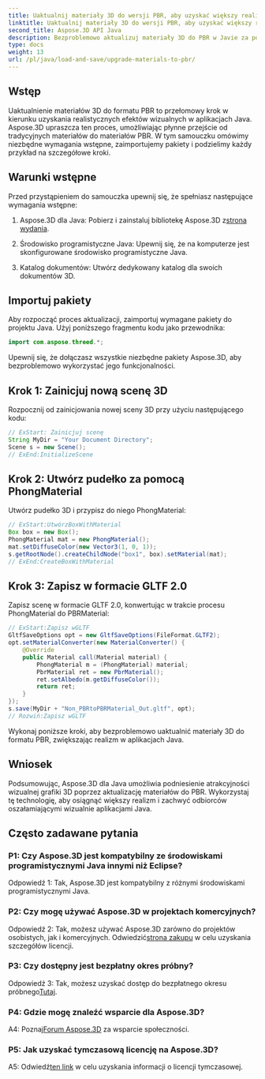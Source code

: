 ```yaml
---
title: Uaktualnij materiały 3D do wersji PBR, aby uzyskać większy realizm w Javie za pomocą Aspose.3D
linktitle: Uaktualnij materiały 3D do wersji PBR, aby uzyskać większy realizm w Javie za pomocą Aspose.3D
second_title: Aspose.3D API Java
description: Bezproblemowo aktualizuj materiały 3D do PBR w Javie za pomocą Aspose.3D. Osiągnij większy realizm i urzekające efekty wizualne.
type: docs
weight: 13
url: /pl/java/load-and-save/upgrade-materials-to-pbr/
---
```

## Wstęp

Uaktualnienie materiałów 3D do formatu PBR to przełomowy krok w kierunku uzyskania realistycznych efektów wizualnych w aplikacjach Java. Aspose.3D upraszcza ten proces, umożliwiając płynne przejście od tradycyjnych materiałów do materiałów PBR. W tym samouczku omówimy niezbędne wymagania wstępne, zaimportujemy pakiety i podzielimy każdy przykład na szczegółowe kroki.

## Warunki wstępne

Przed przystąpieniem do samouczka upewnij się, że spełniasz następujące wymagania wstępne:

1.  Aspose.3D dla Java: Pobierz i zainstaluj bibliotekę Aspose.3D z[strona wydania](https://releases.aspose.com/3d/java/).

2. Środowisko programistyczne Java: Upewnij się, że na komputerze jest skonfigurowane środowisko programistyczne Java.

3. Katalog dokumentów: Utwórz dedykowany katalog dla swoich dokumentów 3D.

## Importuj pakiety

Aby rozpocząć proces aktualizacji, zaimportuj wymagane pakiety do projektu Java. Użyj poniższego fragmentu kodu jako przewodnika:

```java
import com.aspose.threed.*;
```

Upewnij się, że dołączasz wszystkie niezbędne pakiety Aspose.3D, aby bezproblemowo wykorzystać jego funkcjonalności.

## Krok 1: Zainicjuj nową scenę 3D

Rozpocznij od zainicjowania nowej sceny 3D przy użyciu następującego kodu:

```java
// ExStart: Zainicjuj scenę
String MyDir = "Your Document Directory";
Scene s = new Scene();
// ExEnd:InitializeScene
```

## Krok 2: Utwórz pudełko za pomocą PhongMaterial

Utwórz pudełko 3D i przypisz do niego PhongMaterial:

```java
// ExStart:UtwórzBoxWithMaterial
Box box = new Box();
PhongMaterial mat = new PhongMaterial();
mat.setDiffuseColor(new Vector3(1, 0, 1));
s.getRootNode().createChildNode("box1", box).setMaterial(mat);
// ExEnd:CreateBoxWithMaterial
```

## Krok 3: Zapisz w formacie GLTF 2.0

Zapisz scenę w formacie GLTF 2.0, konwertując w trakcie procesu PhongMaterial do PBRMaterial:

```java
// ExStart:Zapisz wGLTF
GltfSaveOptions opt = new GltfSaveOptions(FileFormat.GLTF2);
opt.setMaterialConverter(new MaterialConverter() {
    @Override
    public Material call(Material material) {
        PhongMaterial m = (PhongMaterial) material;
        PbrMaterial ret = new PbrMaterial();
        ret.setAlbedo(m.getDiffuseColor());
        return ret;
    }
});
s.save(MyDir + "Non_PBRtoPBRMaterial_Out.gltf", opt);
// Rozwiń:Zapisz wGLTF
```

Wykonaj poniższe kroki, aby bezproblemowo uaktualnić materiały 3D do formatu PBR, zwiększając realizm w aplikacjach Java.

## Wniosek

Podsumowując, Aspose.3D dla Java umożliwia podniesienie atrakcyjności wizualnej grafiki 3D poprzez aktualizację materiałów do PBR. Wykorzystaj tę technologię, aby osiągnąć większy realizm i zachwyć odbiorców oszałamiającymi wizualnie aplikacjami Java.

## Często zadawane pytania

### P1: Czy Aspose.3D jest kompatybilny ze środowiskami programistycznymi Java innymi niż Eclipse?

Odpowiedź 1: Tak, Aspose.3D jest kompatybilny z różnymi środowiskami programistycznymi Java.

### P2: Czy mogę używać Aspose.3D w projektach komercyjnych?

 Odpowiedź 2: Tak, możesz używać Aspose.3D zarówno do projektów osobistych, jak i komercyjnych. Odwiedzić[strona zakupu](https://purchase.aspose.com/buy) w celu uzyskania szczegółów licencji.

### P3: Czy dostępny jest bezpłatny okres próbny?

Odpowiedź 3: Tak, możesz uzyskać dostęp do bezpłatnego okresu próbnego[Tutaj](https://releases.aspose.com/).

### P4: Gdzie mogę znaleźć wsparcie dla Aspose.3D?

 A4: Poznaj[Forum Aspose.3D](https://forum.aspose.com/c/3d/18) za wsparcie społeczności.

### P5: Jak uzyskać tymczasową licencję na Aspose.3D?

 A5: Odwiedź[ten link](https://purchase.aspose.com/temporary-license/) w celu uzyskania informacji o licencji tymczasowej.